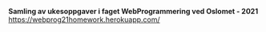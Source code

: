 <Strong>Samling av ukesoppgaver i faget WebProgrammering ved Oslomet - 2021</Strong><br>
https://webprog21homework.herokuapp.com/
